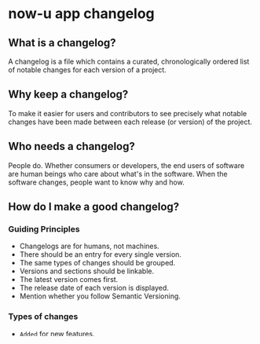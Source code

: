 # now-u app changelog

## What is a changelog?

A changelog is a file which contains a curated, chronologically ordered list of
notable changes for each version of a project.

## Why keep a changelog?

To make it easier for users and contributors to see precisely what notable
changes have been made between each release (or version) of the project.

## Who needs a changelog?

People do. Whether consumers or developers, the end users of software are human
beings who care about what's in the software. When the software changes, people
want to know why and how.

## How do I make a good changelog?

### Guiding Principles

- Changelogs are for humans, not machines.
- There should be an entry for every single version.
- The same types of changes should be grouped.
- Versions and sections should be linkable.
- The latest version comes first.
- The release date of each version is displayed.
- Mention whether you follow Semantic Versioning.

### Types of changes

- `Added` for new features.  
- `Changed` for changes in existing functionality.
- `Deprecated` for soon-to-be removed features.  
- `Removed` for now removed features.  
- `Fixed` for any bug fixes.  
- `Security` in case of vulnerabilities.

The above is taken from: https://keepachangelog.com/en/1.0.0/

## Whats the structure?

#<issue_number> - Description of what has changed (following guiding
principles).

## The log

### Unreleased

### Version 1.1.2

#66 [change]  Campaigns can now be shared from the campaigns page
#78 [change]  The more menu is now split into sections

### Version 1.1.1

#60 [change]  Learning resources now display their source
#75 [change]  Past campaigns can now be viewd on the app
#71 [change]  Learning resources can now be completed by viewing the resource link
#58 [change]  New actions and now campaigns now have the 'new' tag 
#63 [change]  Users have to agree to terms and conditions before logging in
#57 [change]  Deveopers can now use the staging branch api
#   [upgrade] Updated to flutter v1.2.0 (master)
#39 [change]  The menu icons have been updated
#40 [change]  The page route and campaign/action completion has been added to firebase
              analytics
#72 [bug]     Improved dynamic links service
#46 [bug]     The app no longer crashed when clicking 'Rate the app' in the menu

